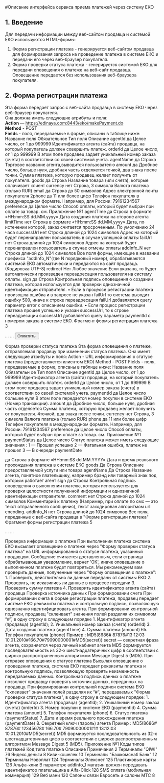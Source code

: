#Описание интерфейса сервиса приема платежей через систему EKO
## 1. Введение
Для передачи информации между веб-сайтом продавца и системой ЕКО используютcя HTML-формы: <br />
1. Форма регистрации платежа - генерируется веб-сайтом продавца для формирования запроса на проведение платежа в  системе ЕКО и передачи его через веб-браузер покупателя. <br />
2. Форма проверки статуса платежа - генерируется системой ЕКО для передачи оповещения о платеже на веб-сайт продавца. <br />
Оповещение передается без использования веб-браузера покупателя. 

## 2. Форма регистрации платежа
Эта форма передает запрос с веб-сайта продавца в систему ЕКО через веб-браузер покупателя. <br /> 
Она должна иметь следующие атрибуты и поля: <br />
<b>Action</b> — https://edinaya.com:8443/eko/makePayment.do <br />
<b>Method</b> - POST  <br />
<b>Fields</b> - поля, передаваемые в форме, описаны в таблице ниже: <br />
Название 
поля
Обязательное Тип поля Описание
agentId да Целое число, от
1 до 999999
Идентификатор агента (сайта) 
продавца, на который покупатель 
должен совершить платеж. 
orderId да Целое число, от
1 до 999999
В этом поле продавец задает 
уникальный номер заказа (счета) в 
соответствии со своей системой 
учета. 
agentName да Строка Торговое название агента,выводится
пользователю
amount да Дробное число,
больше нуля, 
дробная часть 
отделяется точкой, два 
знака после точки. 
Сумма платежа, которую продавец 
желает получить от покупателя. 
goods да Строка Название товара (или счета), 
которые оплачивает клиент
currency нет Строка, 3 символа Валюта платежа (только RUR)
email да Строка до 50 символов Адрес электронной почты 
покупателя
2phone да 11 или более цифр Телефон покупателя в 
международном формате. 
Например, для России: 79161234567
preference да Целое число Способ оплаты, который будет 
выбран при оплате за товар.
см. Приложение №1
agentTime да Строка в формате 
«HH:mm:SS 
dd.MM.yyyy»
Дата создания платежа на стороне 
агента
limitTime нет Строка в формате 
«HH:mm:SS 
dd.MM.yyyy»
Дата, по истечении которой, заказ 
считается просроченным. По 
умолчанию 24 часа
successUrl нет Строка длиной до 1024
символов
Адрес на который будет 
перенаправлен пользователь 
в случае успешной оплаты 
failUrl нет Строка длиной до 1024
символов
Адрес на который будет 
перенаправлен пользователь 
в случае отмены оплаты 
addInfo_N нет Строка длиной до 1024
символов
Все поля формы, имеющие в 
названии префикса 
"addInfo_N"(где N порядковый 
номер), 
обрабатываются системой ЕКО 
автоматически 
и передаются на сайт продавца.
(Кодировка UTF-8) 
redirect Нет Любое значение Если указано, то будет 
автоматически произведен 
переадресация пользователя на 
систему оплаты.
sign да Строка Контрольная подпись оповещения о 
создании платежа, которая 
используется для проверки 
однозначной идентификации 
отправителя.
• Если в процессе регистрации платежа произошла ошибка и в запросе не указан failUrl
то система выводит ошибку 500, иначе к строке переадресация failUrl добавляется 
query параметр error с описанием ошибки.
• Если процесс регистрации платежа прошел успешно и указан successUrl, то к строке 
переадресации successUrl добавляется query параметр paymentId с номером заказа в 
системе ЕКО.
Фрагмент формы регистрации платежа
3<form action="URL регистрации платежа" method="POST"> 
 <input type="hidden" name="agentId" value="8686"> 
 <input type="hidden" name="agentName" value="Superstore"> 
 <input type="hidden" name="orderId" value="87876"> 
 <input type="hidden" name="amount" value="166.70"> 
 <input type="hidden" name="email" value="user@example.ru"> 
 <input type="hidden" name="phone" value="79090000001"> 
 <input type="hidden" name="agentTime" value="20:35:67 01.01.2010"> 
 <input type="hidden" name="goods" value="Notebook"> 
 <input type="hidden" name="currency" value="RUR"> 
 <input type="hidden" name="preference" value="1"> 
 <input type="hidden" name="successUrl" value="http://example.ru/success.html"> 
 <input type="hidden" name="failUrl" value="http://example.ru/fail.html"> 
 <input type="hidden" name="sign" value="f849a1c57cccb372ec4a3a2e04d2feba">
 <input type="hidden" name="addInfo_1" value="addinf1"> 
 ...
 ...
 <input type="submit" value="Оплатить "> 
</form> 
Форма проверки статуса платежа
Эта форма оповещения о платеже, отправляемая продавцу при изменении статуса платежа.
Она имеет следующие 
атрибуты и поля: 
Action - URL информирования о статусе платежа (предоставляется клиентом ЕКО)
Method - POST 
Fields - поля, передаваемые в форме, описаны в таблице ниже: 
Название 
поля
Обязательн
ое
Тип поля Описание
agentId да Целое число, от
1 до 999999
Идентификатор агента (сайта) 
продавца, на который покупатель 
должен совершить платеж. 
orderId да Целое число, от
1 до 999999
В этом поле продавец задает 
уникальный номер заказа (счета) в 
соответствии со своей системой 
учета. 
paymentId да Целое число большее 
нуля
В этом поле передается номер 
покупки в системе EKO (Номер 
транзакции). 
amount да Дробное число,
больше нуля, 
дробная часть отделяется 
Сумма платежа, которую продавец 
желает получить от покупателя. 
4точкой, два знака после 
точки. 
currency нет Строка, 3 символа Валюта платежа (только RUR)
phone да 11 или более цифр Телефон покупателя в 
международном формате. 
Например, для России: 79161234567
preference да Целое число Способ оплаты, который будет 
выбран при оплате за товар.
см. Приложение №1
paymentStatus да Целое число Статус платежа может иметь 
следующие значения :
1 — Прошел успешно
2 — Фатальная ошибка, платеж не 
прошел
3 — В очереди
paymentDate 
 
да Строка в формате 
«HH:mm:SS 
dd.MM.YYYY»
Дата и время реального 
прохождения платежа в системе 
ЕКО
goods Да Строка Описание предоставляемой услуги 
или товара
agentName Да Строка Название агента, понятное 
плательщику, например брэнд или 
товарный знак под которым 
работает агент
sign да Строка Контрольная подпись оповещения о 
выполнении платежа, которая 
используется для проверки 
целостности полученной 
информации и однозначной 
идентификации отправителя. 
comment нет Строка длиной до 1024 
символов
Комментарий к платежу (Например,
при оплате по смс — это текст 
отправленного сообщения), текст 
закодирован алгоритмом url 
encoding. 
addInfo_N нет Строка длиной до 1024
символов
Все поля, переданные с веб-сайта 
продавца в "Форме регистрации 
платежа"
Фрагмент формы регистрации платежа
5<form action="URL информирования о статусе платежа" method="POST"> 
 <input type="hidden" name="agentId" value="8686"> 
 <input type="hidden" name="paymentId" value="12345678">
 <input type="hidden" name="orderId" value="87876"> 
 <input type="hidden" name="amount" value="166.70"> 
 <input type="hidden" name="phone" value="79090000001"> 
 <input type="hidden" name="currency" value="RUR"> 
 <input type="hidden" name="preference" value="1"> 
 <input type="hidden" name="goods" value="Рога, 10 кг">
 <input type="hidden" name="agentName" value="Рога и Копыта (TM)">
 <input type="hidden" name="paymentStatus" value="1">
 <input type="hidden" name="paymentDate" value="13:12:03 10.01.2010">
 <input type="hidden" name="sign" value="f849a1c57c66b372ec4a3a2e04d2feba">
 <input type="hidden" name="addInfo_1" value="addinfoxxxxxxxx"> 
 ...
 ...
</form> 
Проверка информации о платеже
При выполнении платежа система ЕКО высылает оповещение о платеже через "Форму
проверки статуса платежа" на URL информирования о статусе платежа, указанный
продавцом. 
Сообщение считается доставленным, если страница обрабатывающая уведомление, вернет
'OK', иначе оповещение о выполненном платеже будет повторяться. 
Мы рекомендуем вам проверить данные, полученные через "Форму оповещения о платеже": 
1. Проверить, действительно ли данные переданы от системы ЕКО
2. Проверить, не исказились ли данные в процессе передачи
3. Проверить сумму платежа 
4. Проверить идентификатор агента (сайта) продавца 
Проверка источника данных
При формировании счета
При формировании счета в форме регистрации платежа, продавец передает системе ЕКО 
реквизиты платежа и контрольную подпись, позволяющую однозначно идентифицировать 
агента.
При формировании контрольной подписи, продавец "склеивает" значения полей разделяя их 
символом “#”, в одну строку в следующем порядке
1. Идентификатор агента (продавца) (agentId); 
2. Уникальный номер заказа (счета) (orderId)
3. Дата создания платежа (agentTime)
4. Сумма платежа (amount)
65. Телефон покупателя (phone)
Пример : 
MD5(8686# 87876#13:12:03 10.01.2010#166.70#79090000001#MD5(secret))
secret — секретная фраза агента, сохраняется через личный кабинет агента
MD5 формируется последовательность из 32-х шестнадцатеричных цифр в соответствии с
широко распространенным алгоритмом Message Digest 5 (MD5).
При отправке оповещения о статусе платежа
Высылая оповещение о проведении платежа, система ЕКО передает реквизиты платежа и
контрольную подпись, позволяющую проверять неизменность передаваемых данных. 
Контрольная подпись данных о платеже позволяет продавцу проверять источник данных,
переданных на продавцу.
При формировании контрольной подписи система ЕКО "склеивает" значения полей разделяя
их “#”, передаваемых "Форма проверки статуса платежа", в одну строку в следующем
порядке: 
1. Идентификатор агента (продавца) (agentId); 
2. Уникальный номер заказа (счета) (orderId)
3. Номер покупки в системе EKO (paymentId)
4. Сумма платежа (amount)
5. Телефон покупателя (phone)
6. Статус платежа (paymentStatus)
7. Дата и время реального прохождения платежа (paymentDate)
8. Секретный ключ (пароль) агента 
Пример : 
MD5(8686# 87876# 12345678# 166.70# 79090000001#1# 13:12:03 10.01.2010#MD5(secret))
MD5 формируется последовательность из 32-х шестнадцатеричных цифр в соответствии с
широко распространенным алгоритмом Message Digest 5 (MD5).
Приложение №1
Коды типов платежей
Код типа платежа Описание Примечания
2 Терминалы "QIWI"
76 Яндекс.деньги
8 Киви-кошелек
10 Терминалы "Башкомснаб Банк"
12 Терминалы Новоплат
124 Терминалы Элекснет
125 Пластиковые карты
126 Альфа-клик В параметре addInfo_1 магазин должен 
передавать идентификатор плательщика в 
Alfa-Click
128 SMS оплата (мобильная 
коммерция)
129 Веб мани
130 Салоны связи Евросеть и 
салоны МТС
8
